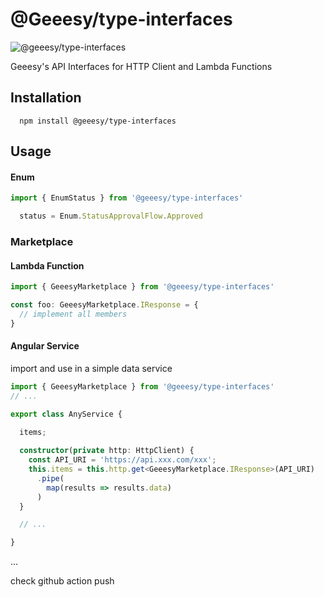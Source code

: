 # @Geeesy/type-interfaces

![@geeesy/type-interfaces](https://img.shields.io/npm/v/@geeesy/type-interfaces?style=for-the-badge)

Geeesy's API Interfaces for HTTP Client and Lambda Functions

## Installation

```
  npm install @geeesy/type-interfaces
```

## Usage

#### Enum
```typescript
import { EnumStatus } from '@geeesy/type-interfaces'

  status = Enum.StatusApprovalFlow.Approved
```

### Marketplace

#### Lambda Function
```typescript
import { GeeesyMarketplace } from '@geeesy/type-interfaces'

const foo: GeeesyMarketplace.IResponse = {
  // implement all members
}
```
#### Angular Service
import and use in a simple data service
```typescript
import { GeeesyMarketplace } from '@geeesy/type-interfaces'
// ...

export class AnyService {
  
  items;

  constructor(private http: HttpClient) {
    const API_URI = 'https://api.xxx.com/xxx';
    this.items = this.http.get<GeeesyMarketplace.IResponse>(API_URI)
      .pipe(
        map(results => results.data)
      )
  }

  // ...

}
```
...

check github action push


